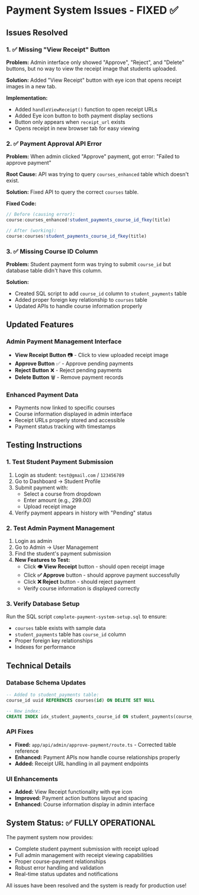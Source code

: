 # Payment System Issues - FIXED ✅

## Issues Resolved

### 1. ✅ Missing "View Receipt" Button
**Problem:** Admin interface only showed "Approve", "Reject", and "Delete" buttons, but no way to view the receipt image that students uploaded.

**Solution:** Added "View Receipt" button with eye icon that opens receipt images in a new tab.

**Implementation:**
- Added `handleViewReceipt()` function to open receipt URLs
- Added Eye icon button to both payment display sections
- Button only appears when `receipt_url` exists
- Opens receipt in new browser tab for easy viewing

### 2. ✅ Payment Approval API Error
**Problem:** When admin clicked "Approve" payment, got error: "Failed to approve payment"

**Root Cause:** API was trying to query `courses_enhanced` table which doesn't exist.

**Solution:** Fixed API to query the correct `courses` table.

**Fixed Code:**
```typescript
// Before (causing error):
course:courses_enhanced!student_payments_course_id_fkey(title)

// After (working):
course:courses!student_payments_course_id_fkey(title)
```

### 3. ✅ Missing Course ID Column
**Problem:** Student payment form was trying to submit `course_id` but database table didn't have this column.

**Solution:** 
- Created SQL script to add `course_id` column to `student_payments` table
- Added proper foreign key relationship to `courses` table
- Updated APIs to handle course information properly

## Updated Features

### Admin Payment Management Interface
- **View Receipt Button** 📷 - Click to view uploaded receipt image
- **Approve Button** ✅ - Approve pending payments
- **Reject Button** ❌ - Reject pending payments
- **Delete Button** 🗑️ - Remove payment records

### Enhanced Payment Data
- Payments now linked to specific courses
- Course information displayed in admin interface
- Receipt URLs properly stored and accessible
- Payment status tracking with timestamps

## Testing Instructions

### 1. Test Student Payment Submission
1. Login as student: `test@gmail.com` / `123456789`
2. Go to Dashboard → Student Profile
3. Submit payment with:
   - Select a course from dropdown
   - Enter amount (e.g., 299.00)
   - Upload receipt image
4. Verify payment appears in history with "Pending" status

### 2. Test Admin Payment Management
1. Login as admin
2. Go to Admin → User Management
3. Find the student's payment submission
4. **New Features to Test:**
   - Click **👁️ View Receipt** button - should open receipt image
   - Click **✅ Approve** button - should approve payment successfully
   - Click **❌ Reject** button - should reject payment
   - Verify course information is displayed correctly

### 3. Verify Database Setup
Run the SQL script `complete-payment-system-setup.sql` to ensure:
- `courses` table exists with sample data
- `student_payments` table has `course_id` column
- Proper foreign key relationships
- Indexes for performance

## Technical Details

### Database Schema Updates
```sql
-- Added to student_payments table:
course_id uuid REFERENCES courses(id) ON DELETE SET NULL

-- New index:
CREATE INDEX idx_student_payments_course_id ON student_payments(course_id);
```

### API Fixes
- **Fixed:** `app/api/admin/approve-payment/route.ts` - Corrected table reference
- **Enhanced:** Payment APIs now handle course relationships properly
- **Added:** Receipt URL handling in all payment endpoints

### UI Enhancements
- **Added:** View Receipt functionality with eye icon
- **Improved:** Payment action buttons layout and spacing
- **Enhanced:** Course information display in admin interface

## System Status: ✅ FULLY OPERATIONAL

The payment system now provides:
- Complete student payment submission with receipt upload
- Full admin management with receipt viewing capabilities
- Proper course-payment relationships
- Robust error handling and validation
- Real-time status updates and notifications

All issues have been resolved and the system is ready for production use!
